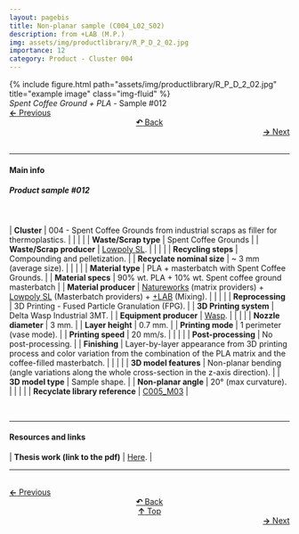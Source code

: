 ```yaml
---
layout: pagebis
title: Non-planar sample (C004_L02_S02)
description: from +LAB (M.P.)
img: assets/img/productlibrary/R_P_D_2_02.jpg
importance: 12
category: Product - Cluster 004
---
```

<div class="row">
    <div class="col-sm mt-3 mt-md-0">
        {% include figure.html path="assets/img/productlibrary/R_P_D_2_02.jpg" title="example image" class="img-fluid" %}
    </div>
</div>
<div class="caption">
    <i>Spent Coffee Ground + PLA</i> - Sample #012
</div>

<div class="row justify-content-sm-center">
    <div class="col-sm-4 mt-3 mt-md-0" style="text-align:left">
  <a href="/projects/ProLi_C004_L02_S01/" target="_self"><b>←</b> Previous</a>
    </div>
    <div class="col-sm-4 mt-3 mt-md-0" style="text-align:center">
  <a href="/productlibrary/" target="_self"><b>↶</b> Back</a>
    </div>
    <div class="col-sm-4 mt-3 mt-md-0" style="text-align:right">
        <td align="right"><a href="/projects/ProLi_C004_L02_S03/" target="_self"><b>→</b> Next</a></td>
    </div>
</div>
<br>

<hr>
<h4><b>Main info</b></h4>
<h5>Product sample #012</h5>
<br>

| <b>Cluster</b>       | 004 - Spent Coffee Grounds from industrial scraps as filler for thermoplastics. |
|    |     |
| <b>Waste/Scrap type</b>       | Spent Coffee Grounds     |
| <b>Waste/Scrap producer</b>    | [Lowpoly SL](https://lowpoly.info/).     |
|    |     |
| <b>Recycling steps</b>      | Compounding and pelletization.     |
| <b>Recyclate nominal size</b>       | ~ 3 mm (average size).    |
|    |     |
| <b>Material type</b>      | PLA + masterbatch with Spent Coffee Grounds. |
| <b>Material specs</b>       | 90% wt. PLA + 10% wt. Spent coffee ground masterbatch     |
| <b>Material producer</b>   | [Natureworks](https://www.natureworksllc.com/) (matrix providers) + [Lowpoly SL](https://lowpoly.info/) (Masterbatch providers) + [+LAB](piulab.it) (Mixing).     |
|    |     |
| <b>Reprocessing</b>      | 3D Printing - Fused Particle Granulation (FPG). |
| <b>3D Printing system</b>      | Delta Wasp Industrial 3MT.    |
| <b>Equipment producer</b>   | [Wasp](https://www.3dwasp.com/).   |
|    |     |
| <b>Nozzle diameter</b>      | 3 mm. |
| <b>Layer height</b>      | 0.7 mm.    |
| <b>Printing mode</b>   | 1 perimeter (vase mode).   |
| <b>Printing speed</b>   | 20 mm/s.  |
|    |     |
| <b>Post-processing</b>      | No post-processing. |
| <b>Finishing</b>      | Layer-by-layer appearance from 3D printing process and color variation from the combination of the PLA matrix and the coffee-filled masterbatch.    |
|    |     |
| <b>3D model features</b>      | Non-planar bending (angle variations along the whole cross-section in the z-axis direction).    |
| <b>3D model type</b>      | Sample shape.    |
| <b>Non-planar angle</b>      | 20° (max curvature).  |
|    |     |
| <b>Recyclate library reference</b>    | <a href="/projects/RecLi_C005_M03/" target="_blank">C005_M03</a>     |

<br>
<hr>
<h4><b>Resources and links</b></h4>

| <b>Thesis work (link to the pdf)</b>       | [Here](https://www.politesi.polimi.it/handle/10589/206349 ).   |

<hr>

<br>
<div class="row justify-content-sm-center">
    <div class="col-sm-3 mt-3 mt-md-0" style="text-align:left">
  <a href="/projects/ProLi_C004_L02_S01/" target="_self"><b>←</b> Previous</a>
    </div>
    <div class="col-sm-3 mt-3 mt-md-0" style="text-align:center">
  <a href="/productlibrary/" target="_self"><b>↶</b> Back</a>
    </div>
    <div class="col-sm-3 mt-3 mt-md-0" style="text-align:center">
  <a href="#" target="_self"><b>↑</b> Top</a>
    </div>
    <div class="col-sm-3 mt-3 mt-md-0" style="text-align:right">
        <td align="right"><a href="/projects/ProLi_C004_L02_S03/" target="_self"><b>→</b> Next</a></td>
    </div>
</div>
